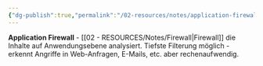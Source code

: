 ```yaml
---
{"dg-publish":true,"permalink":"/02-resources/notes/application-firewall/","tags":["firewall/typ","filter/anwendung","informatik/netzwerk/firewall","it-sicherheit"],"noteIcon":"","updated":"2025-09-10T16:35:08.384+02:00"}
---
```



**Application Firewall** - [[02 - RESOURCES/Notes/Firewall\|Firewall]] die Inhalte auf Anwendungsebene analysiert.
Tiefste Filterung möglich - erkennt Angriffe in Web-Anfragen, E-Mails, etc. aber rechenaufwendig.